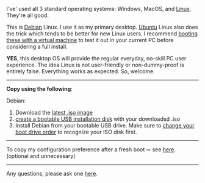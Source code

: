 <link href="../css/styles.css" rel="stylesheet" />

I've' used all 3 standard operating systems: Windows, MacOS, and [Linux](https://www.linux.com/what-is-linux/). They're all good.

This is [Debian](https://www.debian.org/) Linux. I use it as my primary desktop. [Ubuntu](https://ubuntu.com/tutorials/install-ubuntu-desktop#1-overview) Linux also does the trick which tends to be better for new Linux users. I recommend [booting these with a virtual machine](https://ubuntu.com/tutorials/how-to-run-ubuntu-desktop-on-a-virtual-machine-using-virtualbox#1-overview) to test it out in your current PC before considering a full install.

**YES**, this desktop OS will provide the regular everyday, no-skill PC user experience. The idea Linux is not user-friendly or non-dummy-proof is entirely false. Everything works as expected. So, welcome.
___

 **Copy using the following**:

Debian:
1. Download the [latest .iso image](https://www.debian.org/download)
2. [create a bootable USB installation disk](https://linuxhint.com/create_bootable_linux_usb_flash_drive/) with your downloaded .iso
3.  Install Debian from your bootable USB drive. Make sure to [change your boot drive order](https://helpdeskgeek.com/how-to/how-to-change-the-boot-order-in-the-bios-on-your-windows-pc/) to recognize your ISO disk first.

___

To copy my configuration preference after a fresh boot <span>&#8680;</span> see [here](https://github.com/ddaaggeett/scripts/blob/main/src/debian/README.md). (optional and unnecessary)
___

Any questions, please ask one [here](https://github.com/ddaaggeett/ddaaggeett/issues/new/choose).
